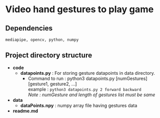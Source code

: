 # Video hand gestures to play game

## Dependencies
`mediapipe, opencv, python, numpy`
## Project directory structure
* **code**
    * **datapoints.py** : For storing gesture datapoints in data directory.
        * Command to run : python3 datapoints.py [numGestures] [gesture1, gesture2, ...]\
        example : `python3 datapoints.py 2 forward backward`\
        *Note : numGesture and length of gestures list must be same*
* **data**
    * **dataPoints.npy** : numpy array file having gestures data
* **readme.md**
    